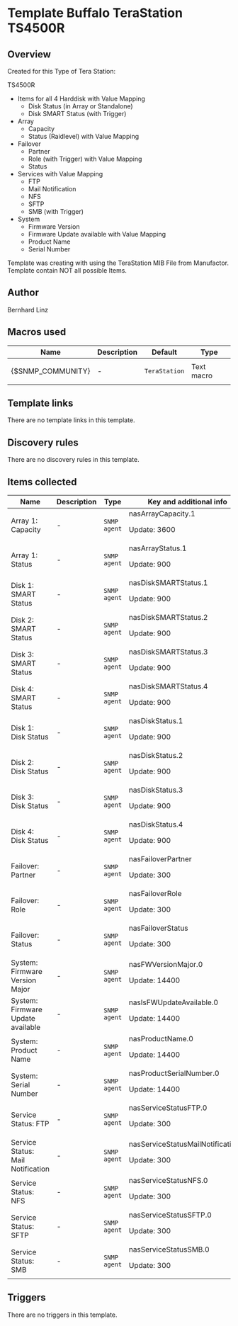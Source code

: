 # Template Buffalo TeraStation TS4500R

## Overview

Created for this Type of Tera Station:


TS4500R


* Items for all 4 Harddisk with Value Mapping
	+ Disk Status (in Array or Standalone)
	+ Disk SMART Status (with Trigger)
* Array
	+ Capacity
	+ Status (Raidlevel) with Value Mapping
* Failover
	+ Partner
	+ Role (with Trigger) with Value Mapping
	+ Status
* Services with Value Mapping
	+ FTP
	+ Mail Notification
	+ NFS
	+ SFTP
	+ SMB (with Trigger)
* System
	+ Firmware Version
	+ Firmware Update available with Value Mapping
	+ Product Name
	+ Serial Number


 


Template was creating with using the TeraStation MIB File from Manufactor.  
Template contain NOT all possible Items.


 

## Author

Bernhard Linz

## Macros used

|Name|Description|Default|Type|
|----|-----------|-------|----|
|{$SNMP_COMMUNITY}|<p>-</p>|`TeraStation`|Text macro|
## Template links

There are no template links in this template.

## Discovery rules

There are no discovery rules in this template.

## Items collected

|Name|Description|Type|Key and additional info|
|----|-----------|----|----|
|Array 1: Capacity|<p>-</p>|`SNMP agent`|nasArrayCapacity.1<p>Update: 3600</p>|
|Array 1: Status|<p>-</p>|`SNMP agent`|nasArrayStatus.1<p>Update: 900</p>|
|Disk 1: SMART Status|<p>-</p>|`SNMP agent`|nasDiskSMARTStatus.1<p>Update: 900</p>|
|Disk 2: SMART Status|<p>-</p>|`SNMP agent`|nasDiskSMARTStatus.2<p>Update: 900</p>|
|Disk 3: SMART Status|<p>-</p>|`SNMP agent`|nasDiskSMARTStatus.3<p>Update: 900</p>|
|Disk 4: SMART Status|<p>-</p>|`SNMP agent`|nasDiskSMARTStatus.4<p>Update: 900</p>|
|Disk 1: Disk Status|<p>-</p>|`SNMP agent`|nasDiskStatus.1<p>Update: 900</p>|
|Disk 2: Disk Status|<p>-</p>|`SNMP agent`|nasDiskStatus.2<p>Update: 900</p>|
|Disk 3: Disk Status|<p>-</p>|`SNMP agent`|nasDiskStatus.3<p>Update: 900</p>|
|Disk 4: Disk Status|<p>-</p>|`SNMP agent`|nasDiskStatus.4<p>Update: 900</p>|
|Failover: Partner|<p>-</p>|`SNMP agent`|nasFailoverPartner<p>Update: 300</p>|
|Failover: Role|<p>-</p>|`SNMP agent`|nasFailoverRole<p>Update: 300</p>|
|Failover: Status|<p>-</p>|`SNMP agent`|nasFailoverStatus<p>Update: 300</p>|
|System: Firmware Version Major|<p>-</p>|`SNMP agent`|nasFWVersionMajor.0<p>Update: 14400</p>|
|System: Firmware Update available|<p>-</p>|`SNMP agent`|nasIsFWUpdateAvailable.0<p>Update: 14400</p>|
|System: Product Name|<p>-</p>|`SNMP agent`|nasProductName.0<p>Update: 14400</p>|
|System: Serial Number|<p>-</p>|`SNMP agent`|nasProductSerialNumber.0<p>Update: 14400</p>|
|Service Status: FTP|<p>-</p>|`SNMP agent`|nasServiceStatusFTP.0<p>Update: 300</p>|
|Service Status: Mail Notification|<p>-</p>|`SNMP agent`|nasServiceStatusMailNotification.0<p>Update: 300</p>|
|Service Status: NFS|<p>-</p>|`SNMP agent`|nasServiceStatusNFS.0<p>Update: 300</p>|
|Service Status: SFTP|<p>-</p>|`SNMP agent`|nasServiceStatusSFTP.0<p>Update: 300</p>|
|Service Status: SMB|<p>-</p>|`SNMP agent`|nasServiceStatusSMB.0<p>Update: 300</p>|
## Triggers

There are no triggers in this template.

